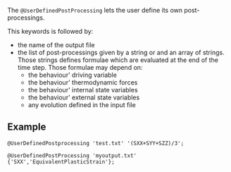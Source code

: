 The `@UserDefinedPostProcessing` lets the user define its own
post-processings.

This keywords is followed by:

- the name of the output file
- the list of post-processings given by a string or and an array of
  strings. Those strings defines formulae which are evaluated at the end
  of the time step. Those formulae may depend on:
    - the behaviour' driving variable
    - the behaviour' thermodynamic forces
    - the behaviour' internal state variables
    - the behaviour' external state variables
    - any evolution defined in the input file

## Example 

~~~~{.cpp}
@UserDefinedPostprocessing 'test.txt' '(SXX+SYY+SZZ)/3';
~~~~

~~~~{.cpp}
@UserDefinedPostProcessing 'myoutput.txt' {'SXX','EquivalentPlasticStrain'};
~~~~